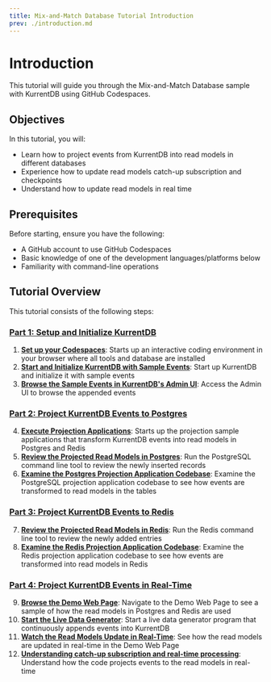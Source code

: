 ```yaml
---
title: Mix-and-Match Database Tutorial Introduction
prev: ./introduction.md
---
```


# Introduction

This tutorial will guide you through the Mix-and-Match Database sample with KurrentDB using GitHub Codespaces.

## Objectives

In this tutorial, you will:

- Learn how to project events from KurrentDB into read models in different databases
- Experience how to update read models catch-up subscription and checkpoints
- Understand how to update read models in real time

## Prerequisites

Before starting, ensure you have the following:

- A GitHub account to use GitHub Codespaces
- Basic knowledge of one of the development languages/platforms below
- Familiarity with command-line operations

## Tutorial Overview

This tutorial consists of the following steps:

### [Part 1: Setup and Initialize KurrentDB](/getting-started/use-cases/mix-and-match-database/tutorial-1.md)
1. **[Set up your Codespaces](/getting-started/use-cases/mix-and-match-database/tutorial-1.md#step-1-set-up-your-codespaces)**: Starts up an interactive coding environment in your browser where all tools and database are installed
2. **[Start and Initialize KurrentDB with Sample Events](/getting-started/use-cases/mix-and-match-database/tutorial-1.md#step-2-start-and-initialize-kurrentdb-with-sample-events)**: Start up KurrentDB and initialize it with sample events
3. **[Browse the Sample Events in KurrentDB's Admin UI](/getting-started/use-cases/mix-and-match-database/tutorial-1.md#step-3-browse-sample-events-in-kurrentdb-s-admin-ui)**: Access the Admin UI to browse the appended events
### [Part 2: Project KurrentDB Events to Postgres](/getting-started/use-cases/mix-and-match-database/tutorial-2.md) 
4. **[Execute Projection Applications](/getting-started/use-cases/mix-and-match-database/tutorial-2.md#step-4-execute-projection-application)**: Starts up the projection sample applications that transform KurrentDB events into read models in Postgres and Redis
5. **[Review the Projected Read Models in Postgres](/getting-started/use-cases/mix-and-match-database/tutorial-2.md#step-5-review-the-projected-read-models-in-postgres)**: Run the PostgreSQL command line tool to review the newly inserted records
6. **[Examine the Postgres Projection Application Codebase](/getting-started/use-cases/mix-and-match-database/tutorial-2.md#step-6-examine-the-postgres-projection-application-codebase)**: Examine the PostgreSQL projection application codebase to see how events are transformed to read models in the tables
### [Part 3: Project KurrentDB Events to Redis](/getting-started/use-cases/mix-and-match-database/tutorial-3.md) 
7. **[Review the Projected Read Models in Redis](/getting-started/use-cases/mix-and-match-database/tutorial-3.md#step-7-review-the-projected-read-models-in-redis)**: Run the Redis command line tool to review the newly added entries
8. **[Examine the Redis Projection Application Codebase](/getting-started/use-cases/mix-and-match-database/tutorial-3.md#step-8-examine-the-redis-projection-application-codebase)**: Examine the Redis projection application codebase to see how events are transformed into read models in Redis
### [Part 4: Project KurrentDB Events in Real-Time](/getting-started/use-cases/mix-and-match-database/tutorial-4.md)
9. **[Browse the Demo Web Page](/getting-started/use-cases/mix-and-match-database/tutorial-4.md#step-9-browse-the-demo-web-page)**: Navigate to the Demo Web Page to see a sample of how the read models in Postgres and Redis are used
10. **[Start the Live Data Generator](/getting-started/use-cases/mix-and-match-database/tutorial-4.md#step-10-start-the-live-data-generator)**: Start a live data generator program that continuously appends events into KurrentDB
11. **[Watch the Read Models Update in Real-Time](/getting-started/use-cases/mix-and-match-database/tutorial-4.md#step-11-watch-the-read-models-update-in-real-time)**: See how the read models are updated in real-time in the Demo Web Page
12. **[Understanding catch-up subscription and real-time processing](/getting-started/use-cases/mix-and-match-database/tutorial-4.md#step-12-understanding-catch-up-subscription-and-real-time-processing)**: Understand how the code projects events to the read models in real-time
